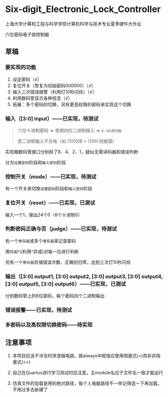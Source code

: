 # Six-digit_Electronic_Lock_Controller
上海大学计算机工程与科学学院计算机科学与技术专业夏季硬件大作业

六位密码电子锁控制器

## 草稿

### 要实现的功能

1. 设定密码（√）
2. 复位开关（恢复为初始密码000000）（√）
3. 输入三次错误报警（利用灯10秒闪烁）（√）
4. 利用数码管显示各种信息（√）
5. 拓展：多个密码的切换，另有更高权限的密码来实现这个切换



### 输入（[3:0] input）——已实现，待测试

> 六位十进制密码 => 使用四位二进制输入 => `4-16译码器`
>
> 若二进制输入不合格（如 (1010)B = (11)H 则报错）
>

实验箱数码管接口分别标了8、4、2、1，疑似无需译码器和错误判断

分为`设置密码`阶段和`输入密码`阶段



### 控制开关（mode）——已实现，待测试

有一个开关来切换`设置密码`阶段和`输入密码`阶段



### 复位开关（reset）——已实现，已测试

输入一个1，输出24个0（6个十进制0）



### 判断密码正确与否（judge）——已实现，待测试

有一个`寄存器`或多个`寄存器`来记录密码

用`同或门`(利用^异或)对每一位进行判断

另有一个`寄存器`存储错误次数，正确则归零，达到三次灯10秒闪烁



### 输出（[3:0] output1, [3:0] output2, [3:0] output3, [3:0] output4, [3:0] output5, [3:0] output6）——已实现，已测试

分别数码管上的6位密码，每个密码四个二进制输出



### 错误报警——已实现，待测试



### 多密码以及高权限切换密码——待实现



## 注意事项

1. 本项目应该不涉及时序逻辑电路，故always中赋值应使用阻塞式(=)而非非阻塞式(<=)
2. 自己在Quartus进行学习测试时应注意，主module名应于文件名一致才能运行

3. 仿真文件的加载是用的绝对路径，每个人电脑路径不一样记得选一下再加载，不用过多去新建了